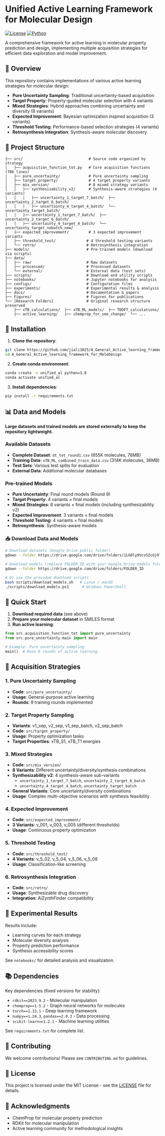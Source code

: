 # Unified Active Learning Framework for Molecular Design

[![License](https://img.shields.io/badge/license-MIT-blue.svg)](LICENSE)
[![Python](https://img.shields.io/badge/python-3.8+-green.svg)](https://python.org)

A comprehensive framework for active learning in molecular property prediction and design, implementing multiple acquisition strategies for efficient data exploration and model improvement.

## 🚀 Overview

This repository contains implementations of various active learning strategies for molecular design:

- **Pure Uncertainty Sampling**: Traditional uncertainty-based acquisition
- **Target Property**: Property-guided molecular selection with 4 variants
- **Mixed Strategies**: Hybrid approaches combining uncertainty and diversity (8 variants)
- **Expected Improvement**: Bayesian optimization inspired acquisition (3 variants)
- **Threshold Testing**: Performance-based selection strategies (4 variants)
- **Retrosynthesis Integration**: Synthesis-aware molecular discovery

## 📁 Project Structure

```
├── src/                              # Source code organized by strategy
│   ├── acquisition_function_tot.py   # Core acquisition functions (786 lines)
│   ├── pure_uncertainty/             # Pure uncertainty sampling
│   ├── target_property/              # 4 target property variants
│   ├── mix_version/                  # 8 mixed strategy variants
│   │   ├── synthesizability_v2/      # Synthesis-aware strategies (4 variants)
│   │   │   ├── uncertainty_1_target_7_batch/  ├── uncertainty_2_target_6_batch/
│   │   │   ├── uncertainty_4_target_4_batch/  └── uncertainty_target_batch/
│   │   ├── uncertainty_1_target_7_batch/  ├── uncertainty_2_target_6_batch/
│   │   ├── uncertainty_4_target_4_batch/  └── uncertainty_target_nobatch_new/
│   ├── expected_improvement/         # 3 expected improvement variants
│   ├── threshold_test/              # 4 threshold testing variants
│   └── retro/                       # Retrosynthesis integration
├── models/                          # Pre-trained models (download via scripts)
├── data/
│   ├── raw/                         # Raw datasets
│   ├── processed/                   # Processed datasets
│   └── external/                    # External data (test sets)
├── scripts/                         # Download and utility scripts
├── notebooks/                       # Jupyter notebooks for analysis
├── configs/                         # Configuration files
├── experiments/                     # Experimental results & analysis
├── docs/                            # Documentation & papers
├── Figures/                         # Figures for publications
└── [Research Folders]               # Original research structure preserved
    ├── xTB_calculations/  ├── xTB_ML_models/  ├── TDDFT_calculations/
    ├── active_learning/   ├── chemprop_for_see_change/  └── ...
```

## 🔧 Installation

1. **Clone the repository**:
```bash
git clone https://github.com/jiali1025/A_General_Active_learning_framework_for_MoleDesign.git
cd A_General_Active_learning_framework_for_MoleDesign
```

2. **Create conda environment**:
```bash
conda create -n unified_al python=3.8
conda activate unified_al
```

3. **Install dependencies**:
```bash
pip install -r requirements.txt
```

## 📊 Data and Models

**Large datasets and trained models are stored externally to keep the repository lightweight.**

### Available Datasets
- **Complete Dataset**: `dt_tot_round1.csv` (655K molecules, 76MB)
- **Training Data**: `xTB_ML_combined_train_data.csv` (314K molecules, 36MB)  
- **Test Sets**: Various test splits for evaluation
- **External Data**: Additional molecular databases

### Pre-trained Models
- **Pure Uncertainty**: Final round models (Round 9)
- **Target Property**: 4 variants × final models
- **Mixed Strategies**: 8 variants × final models (including synthesizability v2)  
- **Expected Improvement**: 3 variants × final models
- **Threshold Testing**: 4 variants × final models
- **Retrosynthesis**: Synthesis-aware models

### 📥 Download Data and Models

```bash
# Download datasets (Google Drive public folder)
gdown --folder https://drive.google.com/drive/folders/1LG8ly9VcvSZcGj9lQ6Z-wVzkhSarclat

# Download models (replace FOLDER_ID with your Google Drive models folder ID)
gdown --folder https://drive.google.com/drive/folders/FOLDER_ID

# Or use the provided download scripts
bash scripts/download_models.sh   # Linux / macOS
./scripts/download_models.ps1      # Windows PowerShell
```

## 🎯 Quick Start

1. **Download required data** (see above)
2. **Prepare your molecular dataset** in SMILES format
3. **Run active learning**:

```python
from src.acquisition_function_tot import pure_uncertainty
from src.pure_uncertainty.main import main

# Example: Pure uncertainty sampling
main()  # Runs 9 rounds of active learning
```

## 📖 Acquisition Strategies

### 1. Pure Uncertainty Sampling
- **Code**: `src/pure_uncertainty/`
- **Usage**: General-purpose active learning
- **Rounds**: 9 training rounds implemented

### 2. Target Property Sampling
- **Variants**: v1_sep, v2_sep, v1_sep_batch, v2_sep_batch
- **Code**: `src/target_property/`  
- **Usage**: Property optimization tasks
- **Target Properties**: xTB_S1, xTB_T1 energies

### 3. Mixed Strategies
- **Code**: `src/mix_version/`
- **8 Variants**: Different uncertainty/diversity/synthesis combinations
- **Synthesizability v2**: 4 synthesis-aware sub-variants
  - `uncertainty_1_target_7_batch`, `uncertainty_2_target_6_batch`
  - `uncertainty_4_target_4_batch`, `uncertainty_target_batch`
- **General Variants**: Core uncertainty/diversity combinations
- **Usage**: Complex multi-objective scenarios with synthesis feasibility

### 4. Expected Improvement  
- **Code**: `src/expected_improvement/`
- **3 Variants**: v_001, v_003, v_005 (different thresholds)
- **Usage**: Continuous property optimization

### 5. Threshold Testing
- **Code**: `src/threshold_test/`
- **4 Variants**: v_5_02, v_5_04, v_5_06, v_5_08
- **Usage**: Classification-like screening

### 6. Retrosynthesis Integration
- **Code**: `src/retro/`
- **Usage**: Synthesizable drug discovery
- **Integration**: AiZynthFinder compatibility

## 🧪 Experimental Results

Results include:
- Learning curves for each strategy
- Molecular diversity analysis
- Property prediction performance  
- Synthesis accessibility scores

See `notebooks/` for detailed analysis and visualization.

## 📚 Dependencies

Key dependencies (fixed versions for stability):
- `rdkit==2023.9.2` - Molecular manipulation
- `chemprop==1.5.2` - Graph neural networks for molecules  
- `torch==1.13.1` - Deep learning framework
- `numpy==1.24.3`, `pandas==2.0.3` - Data processing
- `scikit-learn==1.2.1` - Machine learning utilities

See `requirements.txt` for complete list.

## 🤝 Contributing

We welcome contributions! Please see `CONTRIBUTING.md` for guidelines.

## 📄 License

This project is licensed under the MIT License - see the [LICENSE](LICENSE) file for details.

## 🙏 Acknowledgments

- ChemProp for molecular property prediction
- RDKit for molecular manipulation  
- Active learning community for methodological insights